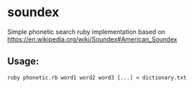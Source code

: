 # soundex

Simple phonetic search ruby implementation based on https://en.wikipedia.org/wiki/Soundex#American_Soundex

## Usage:
`ruby phonetic.rb word1 word2 word3 [...] < dictionary.txt`

